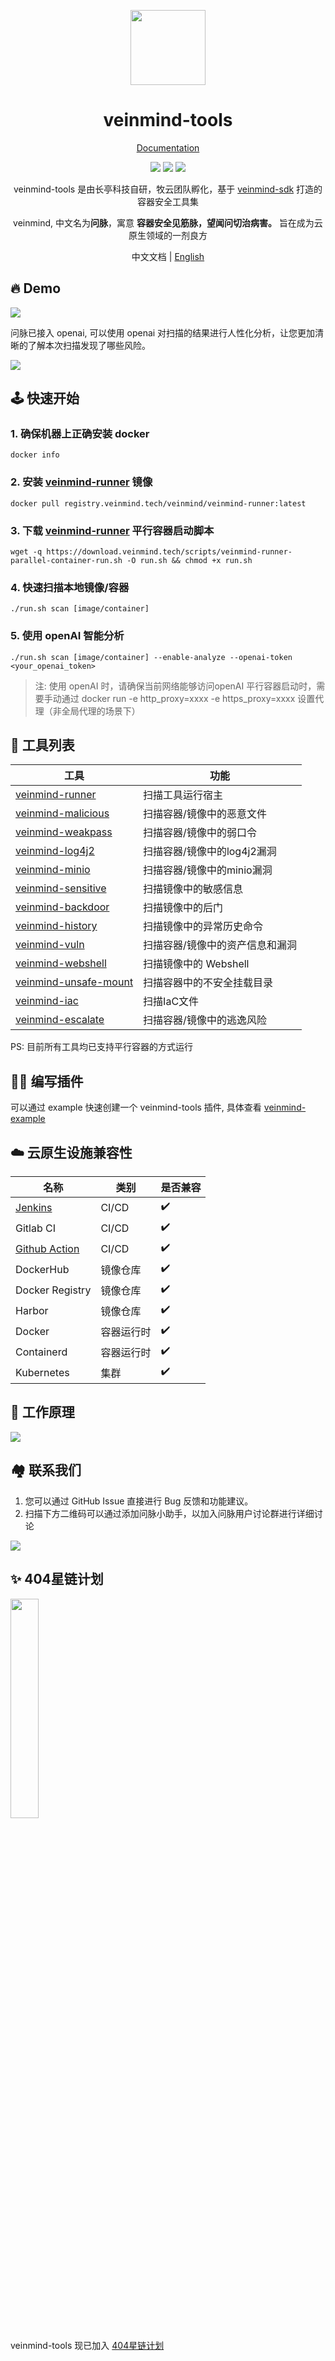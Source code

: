 <p align="center">
  <img src="https://dinfinite.oss-cn-beijing.aliyuncs.com/image/20220428154824.png" width="120">
</p>
<h1 align="center"> veinmind-tools </h1>
<p align="center">
  <a href="https://veinmind.chaitin.com/docs/">Documentation</a> 
</p>

<p align="center">
<img src="https://img.shields.io/github/v/release/chaitin/veinmind-tools.svg" />
<img src="https://img.shields.io/github/release-date/chaitin/veinmind-tools.svg?color=blue&label=update" />
<img src="https://img.shields.io/badge/go report-A+-brightgreen.svg" />

<p align="center"> veinmind-tools 是由长亭科技自研，牧云团队孵化，基于 <a href="https://github.com/chaitin/libveinmind">veinmind-sdk</a> 打造的容器安全工具集 </p>
<p align="center"> veinmind, 中文名为<b>问脉</b>，寓意 <b>容器安全见筋脉，望闻问切治病害。</b> 旨在成为云原生领域的一剂良方 </p>
</p>
<p align="center"> 中文文档 | <a href="README.en.md">English</a> </p>

## 🔥 Demo
![](https://veinmind-cache.oss-cn-hangzhou.aliyuncs.com/img/index.gif)

问脉已接入 openai, 可以使用 openai 对扫描的结果进行人性化分析，让您更加清晰的了解本次扫描发现了哪些风险。

![](https://veinmind-cache.oss-cn-hangzhou.aliyuncs.com/img/ai.png)

## 🕹️ 快速开始
### 1. 确保机器上正确安装 docker
```
docker info
```
### 2. 安装 [veinmind-runner](https://github.com/chaitin/veinmind-tools/tree/master/veinmind-runner) 镜像
```
docker pull registry.veinmind.tech/veinmind/veinmind-runner:latest
```
### 3. 下载 [veinmind-runner](https://github.com/chaitin/veinmind-tools/tree/master/veinmind-runner) 平行容器启动脚本
```
wget -q https://download.veinmind.tech/scripts/veinmind-runner-parallel-container-run.sh -O run.sh && chmod +x run.sh
```
### 4. 快速扫描本地镜像/容器
```
./run.sh scan [image/container]
```
### 5. 使用 openAI 智能分析
```
./run.sh scan [image/container] --enable-analyze --openai-token  <your_openai_token>
```
> 注: 使用 openAI 时，请确保当前网络能够访问openAI
> 平行容器启动时，需要手动通过 docker run -e http_proxy=xxxx -e https_proxy=xxxx 设置代理（非全局代理的场景下）

## 🔨 工具列表

| 工具                                                        | 功能                | 
|-----------------------------------------------------------|-------------------|
| [veinmind-runner](veinmind-runner/README.md)              | 扫描工具运行宿主          |
| [veinmind-malicious](plugins/go/veinmind-malicious)       | 扫描容器/镜像中的恶意文件     |
| [veinmind-weakpass](plugins/go/veinmind-weakpass)         | 扫描容器/镜像中的弱口令      |
| [veinmind-log4j2](plugins/go/veinmind-log4j2)             | 扫描容器/镜像中的log4j2漏洞 |
| [veinmind-minio](plugins/go/veinmind-minio)               | 扫描容器/镜像中的minio漏洞  |
| [veinmind-sensitive](plugins/python/veinmind-sensitive)   | 扫描镜像中的敏感信息        |
| [veinmind-backdoor](plugins/python/veinmind-backdoor)     | 扫描镜像中的后门          |
| [veinmind-history](plugins/python/veinmind-history)       | 扫描镜像中的异常历史命令      |
| [veinmind-vuln](plugins/go/veinmind-vuln)                 | 扫描容器/镜像中的资产信息和漏洞  |
| [veinmind-webshell](plugins/go/veinmind-webshell)         | 扫描镜像中的 Webshell   |
| [veinmind-unsafe-mount](plugins/go/veinmind-unsafe-mount) | 扫描容器中的不安全挂载目录     |
| [veinmind-iac](plugins/go/veinmind-iac)                   | 扫描IaC文件           |
| [veinmind-escalate](plugins/go/veinmind-escalate)         | 扫描容器/镜像中的逃逸风险     |
    
PS: 目前所有工具均已支持平行容器的方式运行

## 🧑‍💻 编写插件

可以通过 example 快速创建一个 veinmind-tools 插件, 具体查看 [veinmind-example](example/)  

## ☁️ 云原生设施兼容性
| 名称                                                          | 类别    | 是否兼容 |
|-------------------------------------------------------------|-------|------|
| [Jenkins](https://github.com/chaitin/veinmind-jenkins)      | CI/CD | ✔️   |
| Gitlab CI                                                   | CI/CD | ✔️   |
| [Github Action](https://github.com/chaitin/veinmind-action) | CI/CD | ✔️   |
| DockerHub                                                   | 镜像仓库  | ✔️   |
| Docker Registry                                             | 镜像仓库  | ✔️   |
| Harbor                                                      | 镜像仓库  | ✔️   |
| Docker                                                      | 容器运行时 | ✔️   |
| Containerd                                                  | 容器运行时 | ✔️   |
| Kubernetes                                                  | 集群    | ✔️   |

## 🛴 工作原理
![](docs/architecture.png)

## 🏘️ 联系我们
1. 您可以通过 GitHub Issue 直接进行 Bug 反馈和功能建议。
2. 扫描下方二维码可以通过添加问脉小助手，以加入问脉用户讨论群进行详细讨论

![](docs/veinmind-group-qrcode.jpg)

## ✨ 404星链计划
<img src="https://github.com/knownsec/404StarLink-Project/raw/master/logo.png" width="30%">

veinmind-tools 现已加入 [404星链计划](https://github.com/knownsec/404StarLink)
